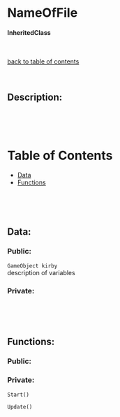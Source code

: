 # NameOfFile

#### InheritedClass

<p>&nbsp;</p>

[back to table of contents](/CodeDescription/TableOfContents.md)

<p>&nbsp;</p>

## Description:


<p>&nbsp;</p>
<p>&nbsp;</p>

# Table of Contents
- [Data](#data)
- [Functions](#functions)

<p>&nbsp;</p>
<p>&nbsp;</p>

## Data:

### **Public:**

`GameObject kirby`  
description of variables

### **Private:**

<p>&nbsp;</p>
<p>&nbsp;</p>

## Functions:

### **Public:**

### **Private:**

`Start()`

`Update()`